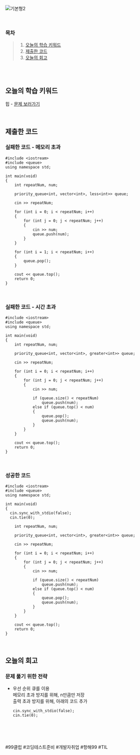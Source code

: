 ![기본형2](https://github.com/user-attachments/assets/a24fc626-af5c-4f7a-91b6-892140e99da5)

<br>

### 목차
> 1. [오늘의 학습 키워드](#오늘의-학습-키워드)
> 2. [제출한 코드](#제출한-코드)
> 3. [오늘의 회고](#오늘의-회고)

<br><br>

## 오늘의 학습 키워드
힙 - [문제 보러가기](https://www.acmicpc.net/problem/2075)
  
<br>

## 제출한 코드
### 실패한 코드 - 메모리 초과
```
#include <iostream>
#include <queue>
using namespace std;

int main(void)
{
	int repeatNum, num;

	priority_queue<int, vector<int>, less<int>> queue;

	cin >> repeatNum;

	for (int i = 0; i < repeatNum; i++)
	{
		for (int j = 0; j < repeatNum; j++)
		{
			cin >> num;
			queue.push(num);
		}
	}

	for (int i = 1; i < repeatNum; i++)
	{
		queue.pop();
	}

	cout << queue.top();
	return 0;
}
```

<br>

### 실패한 코드 - 시간 초과
```
#include <iostream>
#include <queue>
using namespace std;

int main(void)
{
	int repeatNum, num;

	priority_queue<int, vector<int>, greater<int>> queue;

	cin >> repeatNum;

	for (int i = 0; i < repeatNum; i++)
	{
		for (int j = 0; j < repeatNum; j++)
		{
			cin >> num;

			if (queue.size() < repeatNum)
				queue.push(num);
			else if (queue.top() < num)
			{
				queue.pop();
				queue.push(num);
			}
		}
	}

	cout << queue.top();
	return 0;
}
```

<br>

### 성공한 코드
```
#include <iostream>
#include <queue>
using namespace std;

int main(void)
{
  cin.sync_with_stdio(false);
  cin.tie(0);
    
	int repeatNum, num;

	priority_queue<int, vector<int>, greater<int>> queue;

	cin >> repeatNum;

	for (int i = 0; i < repeatNum; i++)
	{
		for (int j = 0; j < repeatNum; j++)
		{
			cin >> num;

			if (queue.size() < repeatNum)
				queue.push(num);
			else if (queue.top() < num)
			{
				queue.pop();
				queue.push(num);
			}
		}
	}

	cout << queue.top();
	return 0;
}
```

<br>

## 오늘의 회고
### 문제 풀기 위한 전략
* 우선 순위 큐를 이용 <br>
   메모리 초과 방지를 위해, n만큼만 저장 <br>
   출력 초과 방지를 위해, 아래의 코드 추가 <br>
   ```
   cin.sync_with_stdio(false);
   cin.tie(0);
   ```
<br>    
<br>
<br>
<br>
#99클럽 #코딩테스트준비 #개발자취업 #항해99 #TIL
